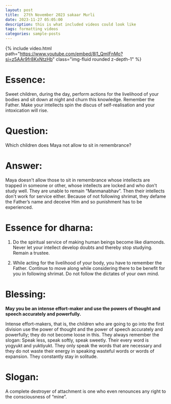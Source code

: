 ```yaml
---
layout: post
title:  27th November 2023 sakaar Murli
date: 2023-11-27 05:05:00
description: this is what included videos could look like
tags: formatting videos
categories: sample-posts
---
```



{% include video.html path="https://www.youtube.com/embed/8l1_QmIFnMo?si=z5AAr9fr8KxNtzHb" class="img-fluid rounded z-depth-1" %}

<!-- <div class="row mt-3">
    <div class="col-sm mt-3 mt-md-0">
        {% include video.html path="https://www.youtube.com/embed/iRUvrGvLpVk?si=IzKdeoJcs4H-x8J8" class="img-fluid rounded z-depth-1" %}
    </div>
</div> -->

# Essence:
Sweet children, during the day, perform actions for the livelihood of your bodies and sit down at night and churn this knowledge. Remember the Father. Make your intellects spin the discus of self-realisation and your intoxication will rise.

# Question:
Which children does Maya not allow to sit in remembrance?

# Answer:
Maya doesn't allow those to sit in remembrance whose intellects are trapped in someone or other, whose intellects are locked and who don't study well. They are unable to remain “Manmanabhav”. Then their intellects don't work for service either. Because of not following shrimat, they defame the Father’s name and deceive Him and so punishment has to be experienced.

# Essence for dharna:

1. Do the spiritual service of making human beings become like diamonds. Never let your intellect develop doubts and thereby stop studying. Remain a trustee.

2. While acting for the livelihood of your body, you have to remember the Father. Continue to move along while considering there to be benefit for you in following shrimat. Do not follow the dictates of your own mind.

# Blessing:

**May you be an intense effort-maker and use the powers of thought and speech accurately and powerfully.**

Intense effort-makers, that is, the children who are going to go into the first division use the power of thought and the power of speech accurately and powerfully; they do not become loose in this. They always remember the slogan: Speak less, speak softly, speak sweetly. Their every word is yogyukt and yuktiyukt. They only speak the words that are necessary and they do not waste their energy in speaking wasteful words or words of expansion. They constantly stay in solitude.

# Slogan:                        

A complete destroyer of attachment is one who even renounces any right to the consciousness of “mine”.